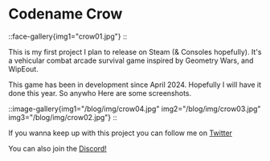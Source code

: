 # Codename Crow

::face-gallery{img1="crow01.jpg"}
::

This is my first project I plan to release on Steam (& Consoles hopefully). It's a vehicular combat arcade survival game inspired by Geometry Wars, and WipEout.

This game has been in development since April 2024. Hopefully I will have it done this year. So anywho  Here are some screenshots.

::image-gallery{img1="/blog/img/crow04.jpg" img2="/blog/img/crow03.jpg" img3="/blog/img/crow02.jpg"}
::



If you wanna keep up with this project you can follow me on [Twitter](https://x.com/joshandersn)

You can also join the [Discord!](https://discord.gg/ugMbGGEx5n) 